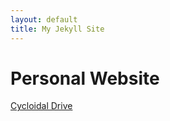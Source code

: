 ```yaml
---
layout: default
title: My Jekyll Site
---
```


# Personal Website

[Cycloidal Drive](Cycloidal_Drive.md)

